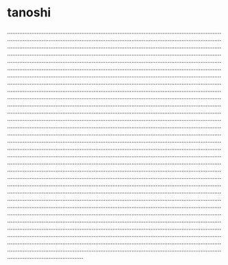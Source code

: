 # tanoshi

................................................................................................................................................................................................................................................................................................................................................................................................................................................................................................................................................................................................................................................................................................................................................................................................................................................................................................................................................................................................................................................................................................................................................................................................................................................................................................................................................................................................................................................................................................................................................................................................................................................................................................................................................................................................................................................................................................................................................................................................................................................................................................................................................................................................................................................................................................................................................................................................................................................................................................................................................................................................................................................................................................................................................................................................................................................................................................................................................................................................................................................................................................................................................................................................................................................................................................................................................................................................................................................................................................................................................................................................................................................................................................................................................................................................................................................................................................................................................................................................................................................